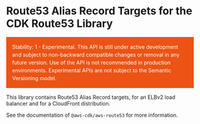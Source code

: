 # Route53 Alias Record Targets for the CDK Route53 Library
<div class="stability_label"
     style="background-color: #EC5315; color: white !important; margin: 0 0 1rem 0; padding: 1rem; line-height: 1.5;">
  Stability: 1 - Experimental. This API is still under active development and subject to non-backward
  compatible changes or removal in any future version. Use of the API is not recommended in production
  environments. Experimental APIs are not subject to the Semantic Versioning model.
</div>


This library contains Route53 Alias Record targets, for an ELBv2 load balancer and
for a CloudFront distribution.

See the documentation of `@aws-cdk/aws-route53` for more information.